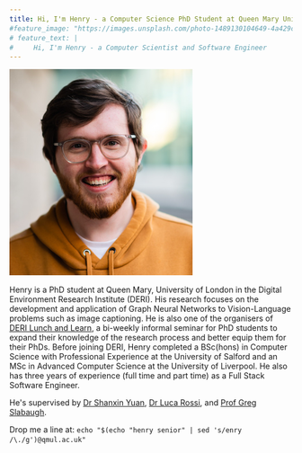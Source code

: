 ```yaml
---
title: Hi, I'm Henry - a Computer Science PhD Student at Queen Mary University London 👋
#feature_image: "https://images.unsplash.com/photo-1489130104649-4a429c0d006e?ixid=MnwxMjA3fDB8MHxwaG90by1wYWdlfHx8fGVufDB8fHx8&ixlib=rb-1.2.1&auto=format&fit=crop&w=1567&q=80"
# feature_text: |
#     Hi, I'm Henry - a Computer Scientist and Software Engineer
---
```


![A profile picture of Henry](/assets/profile_pic.png)

Henry is a PhD student at Queen Mary, University of London in the Digital Environment Research Institute (DERI). His research focuses on the development and application of Graph Neural Networks to Vision-Language problems such as image captioning. He is also one of the organisers of [DERI Lunch and Learn](https://www.qmul.ac.uk/deri/networks/lunch--learn/), a bi-weekly informal seminar for PhD students to expand their knowledge of the research process and better equip them for their PhDs. Before joining DERI, Henry completed a BSc(hons) in Computer Science with Professional Experience at the University of Salford and an MSc in Advanced Computer Science at the University of Liverpool. He also has three years of experience (full time and part time) as a Full Stack Software Engineer.

He's supervised by [Dr Shanxin Yuan](https://shanxinyuan.github.io/), [Dr Luca Rossi](https://blextar.github.io/luca-rossi/), and [Prof Greg Slabaugh](http://eecs.qmul.ac.uk/~gslabaugh/).  

Drop me a line at: `echo "$(echo "henry senior" | sed 's/enry /\./g')@qmul.ac.uk"`